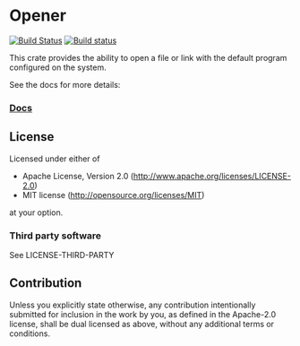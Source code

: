 # Opener

[![Build Status](https://travis-ci.org/Seeker14491/opener.svg?branch=master)](https://travis-ci.org/Seeker14491/opener)
[![Build status](https://ci.appveyor.com/api/projects/status/df3goaowf5k2o6ub?svg=true)](https://ci.appveyor.com/project/Seeker14491/opener)


This crate provides the ability to open a file or link with the default program configured on the system.

See the docs for more details:

### [Docs](https://docs.rs/opener)

## License

Licensed under either of

* Apache License, Version 2.0
    (http://www.apache.org/licenses/LICENSE-2.0)
* MIT license
    (http://opensource.org/licenses/MIT)

at your option.

### Third party software

See LICENSE-THIRD-PARTY

## Contribution

Unless you explicitly state otherwise, any contribution intentionally submitted
for inclusion in the work by you, as defined in the Apache-2.0 license, shall be
dual licensed as above, without any additional terms or conditions.
